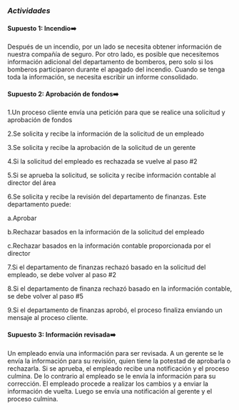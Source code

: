 ### ***Actividades***

#### **Supuesto 1: Incendio➡️**
Después de un incendio, por un lado se necesita obtener información de nuestra compañía de seguro. Por otro lado, es posible que necesitemos información adicional del departamento de bomberos, pero solo si los bomberos participaron durante el apagado del incendio. Cuando se tenga toda la información, se necesita escribir un informe consolidado.



#### **Supuesto 2: Aprobación de fondos➡️**
1.Un proceso cliente envía una petición para que se realice una solicitud y aprobación de fondos

2.Se solicita y recibe la información de la solicitud de un empleado

3.Se solicita y recibe la aprobación de la solicitud de un gerente

4.Si la solicitud del empleado es rechazada se vuelve al paso #2

5.Si se aprueba la solicitud, se solicita y recibe información contable al director del área

6.Se solicita y recibe la revisión del departamento de finanzas. Este departamento puede:

a.Aprobar

b.Rechazar basados en la información de la solicitud del empleado

c.Rechazar basados en la información contable proporcionada por el director

7.Si el departamento de finanzas rechazó basado en la solicitud del empleado, se debe volver al paso #2

8.Si el departamento de finanza rechazó basado en la información contable, se debe volver al paso #5

9.Si el departamento de finanzas aprobó, el proceso finaliza enviando un mensaje al proceso cliente.


#### **Supuesto 3: Información revisada➡️**
Un empleado envía una información para ser revisada. A un gerente se le envía la información para su revisión, quien tiene la potestad de aprobarla o rechazarla. Si se aprueba, el empleado recibe una notificación y el proceso culmina. De lo contrario al empleado se le envía la información para su corrección. El empleado procede a realizar los cambios y a enviar la información de vuelta. Luego se envía una notificación al gerente y el proceso culmina.